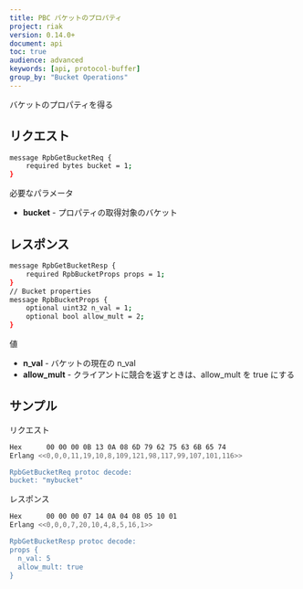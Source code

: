 ```yaml
---
title: PBC バケットのプロパティ
project: riak
version: 0.14.0+
document: api
toc: true
audience: advanced
keywords: [api, protocol-buffer]
group_by: "Bucket Operations"
---
```


バケットのプロパティを得る

## リクエスト


```bash
message RpbGetBucketReq {
    required bytes bucket = 1;
}
```


必要なパラメータ

* **bucket** - プロパティの取得対象のバケット

## レスポンス


```bash
message RpbGetBucketResp {
    required RpbBucketProps props = 1;
}
// Bucket properties
message RpbBucketProps {
    optional uint32 n_val = 1;
    optional bool allow_mult = 2;
}
```


値

* **n_val** - バケットの現在の n_val
* **allow_mult** - クライアントに競合を返すときは、allow_mult を true にする

## サンプル

リクエスト

```bash
Hex      00 00 00 0B 13 0A 08 6D 79 62 75 63 6B 65 74
Erlang <<0,0,0,11,19,10,8,109,121,98,117,99,107,101,116>>

RpbGetBucketReq protoc decode:
bucket: "mybucket"

```


レスポンス

```bash
Hex      00 00 00 07 14 0A 04 08 05 10 01
Erlang <<0,0,0,7,20,10,4,8,5,16,1>>

RpbGetBucketResp protoc decode:
props {
  n_val: 5
  allow_mult: true
}

```